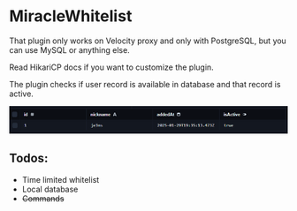 # MiracleWhitelist

That plugin only works on Velocity proxy and only with PostgreSQL, but you can use MySQL or anything else.

Read HikariCP docs if you want to customize the plugin.

The plugin checks if user record is available in database and that record is active.

![img.png](assets/img.png)

## Todos:
- Time limited whitelist
- Local database
- ~~Commands~~

